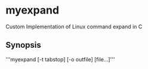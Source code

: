# myexpand
Custom Implementation of Linux command expand in C

## Synopsis
'''myexpand [-t tabstop] [-o outfile] [file...]'''
